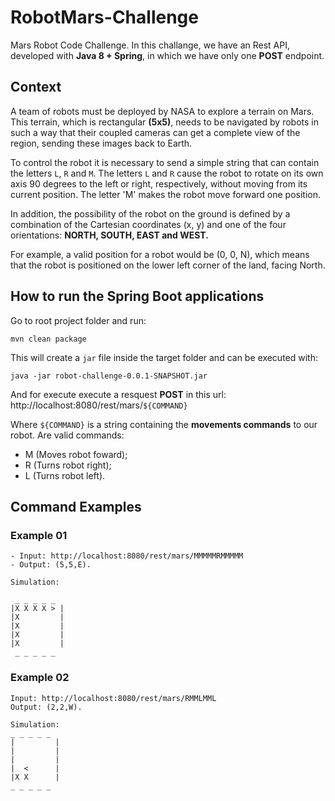 # RobotMars-Challenge
Mars Robot Code Challenge. In this challange, we have an Rest API, developed with **Java 8 + Spring**, in which we have only one **POST** endpoint.

## Context 
A team of robots must be deployed by NASA to explore a terrain on Mars. This terrain, which is rectangular **(5x5)**, needs to be navigated by robots in such a way that their
coupled cameras can get a complete view of the region, sending these images back to Earth.

To control the robot it is necessary to send a simple string that can contain the letters `L`,
`R` and `M`. The letters `L` and `R` cause the robot to rotate on its own axis 90 degrees to the left or right, respectively, without moving from its current position. The letter 'M'
makes the robot move forward one position.

In addition, the possibility of the robot on the ground is defined by a combination of the Cartesian coordinates (x, y) and one of the four orientations: 
**NORTH, SOUTH, EAST and WEST.**

For example, a valid position for a robot would be (0, 0, N), which means that the robot is positioned on the lower left corner of the land, facing North.

## How to run the Spring Boot applications

Go to root project folder and run: 
```
mvn clean package
```

This will create a `jar` file inside the target folder and can be executed with:
```
java -jar robot-challenge-0.0.1-SNAPSHOT.jar
```

And for execute execute a resquest **POST** in this url: http://localhost:8080/rest/mars/`${COMMAND}`

Where `${COMMAND}` is a string containing the **movements commands** to our robot. Are valid commands:

- M (Moves robot foward);
- R (Turns robot right); 
- L (Turns robot left).

## Command Examples 
### Example 01 
```
- Input: http://localhost:8080/rest/mars/MMMMMRMMMMM
- Output: (5,5,E).

Simulation: 

 _ _ _ _ _
|X X X X > |
|X         |
|X         |
|X         |
|X         |
 _ _ _ _ _
 ```

### Example 02 
 ```
Input: http://localhost:8080/rest/mars/RMMLMML
Output: (2,2,W).

Simulation: 
 _ _ _ _ _
|         |
|         |
|         |
|  <      |
|X X      |
 _ _ _ _ _
```
